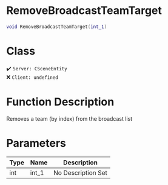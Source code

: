 # RemoveBroadcastTeamTarget
```lua
void RemoveBroadcastTeamTarget(int_1)
```
# Class
✔️ `Server: CSceneEntity`  
❌ `Client: undefined`  

# Function Description
Removes a team (by index) from the broadcast list
# Parameters
Type|Name|Description
--|--|--
int|int_1|No Description Set
